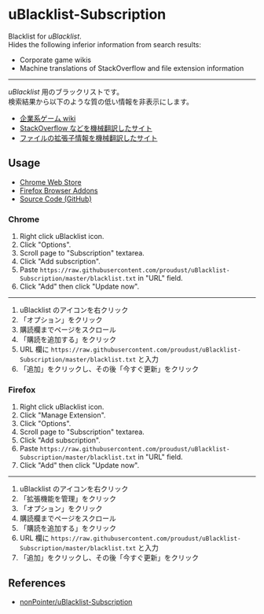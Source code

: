 # uBlacklist-Subscription

Blacklist for *uBlacklist*.  
Hides the following inferior information from search results:

- Corporate game wikis
- Machine translations of StackOverflow and file extension information

----

*uBlacklist* 用のブラックリストです。  
検索結果から以下のような質の低い情報を非表示にします。

- [企業系ゲーム wiki](http://arcadia11.hatenablog.com/entry/2018/03/13/224433)
- [StackOverflow などを機械翻訳したサイト](https://note.com/lab1092/n/n1e2edef438fd)
- [ファイルの拡張子情報を機械翻訳したサイト](https://anond.hatelabo.jp/20180823062542)

## Usage

- [Chrome Web Store](https://chrome.google.com/webstore/detail/ublacklist/pncfbmialoiaghdehhbnbhkkgmjanfhe)
- [Firefox Browser Addons](https://addons.mozilla.org/en-US/firefox/addon/ublacklist/)
- [Source Code (GitHub)](https://github.com/iorate/uBlacklist)

### Chrome

1. Right click uBlacklist icon.
2. Click "Options".
3. Scroll page to "Subscription" textarea.
4. Click "Add subscription".
5. Paste `https://raw.githubusercontent.com/proudust/uBlacklist-Subscription/master/blacklist.txt` in "URL" field.
6. Click "Add" then click "Update now".

----

1. uBlacklist のアイコンを右クリック
2. 「オプション」をクリック
3. 購読欄までページをスクロール
4. 「購読を追加する」をクリック
5. URL 欄に `https://raw.githubusercontent.com/proudust/uBlacklist-Subscription/master/blacklist.txt` と入力
6. 「追加」をクリックし、その後「今すぐ更新」をクリック

### Firefox

1. Right click uBlacklist icon.
2. Click "Manage Extension".
3. Click "Options".
4. Scroll page to "Subscription" textarea.
5. Click "Add subscription".
6. Paste `https://raw.githubusercontent.com/proudust/uBlacklist-Subscription/master/blacklist.txt` in "URL" field.
7. Click "Add" then click "Update now".

----

1. uBlacklist のアイコンを右クリック
2. 「拡張機能を管理」をクリック
3. 「オプション」をクリック
4. 購読欄までページをスクロール
5. 「購読を追加する」をクリック
6. URL 欄に `https://raw.githubusercontent.com/proudust/uBlacklist-Subscription/master/blacklist.txt` と入力
7. 「追加」をクリックし、その後「今すぐ更新」をクリック

## References

- [nonPointer/uBlacklist-Subscription](https://github.com/nonPointer/uBlacklist-Subscription)

